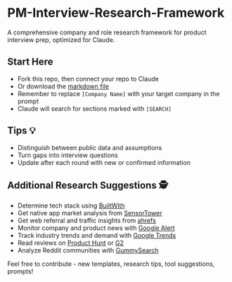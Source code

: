 # PM-Interview-Research-Framework
A comprehensive company and role research framework for product interview prep, optimized for Claude.

## Start Here

- Fork this repo, then connect your repo to Claude
- Or download the [markdown file](https://github.com/adeluise/PM-Interview-Research-Framework/blob/main/PM-Interview-Research-Framework.md)
- Remember to replace `[Company Name]` with your target company in the prompt
- Claude will search for sections marked with `[SEARCH]`

## Tips 💡

- Distinguish between public data and assumptions
- Turn gaps into interview questions
- Update after each round with new or confirmed information

## Additional Research Suggestions 🕵️

- Determine tech stack using [BuiltWith](https://builtwith.com/)
- Get native app market analysis from [SensorTower](https://sensortower.com/)
- Get web referral and traffic insights from [ahrefs](https://ahrefs.com/backlink-checker)
- Monitor company and product news with [Google Alert](https://www.google.com/alerts)
- Track industry trends and demand with [Google Trends](https://trends.google.com/trends/)
- Read reviews on [Product Hunt](https://www.producthunt.com/) or [G2](https://www.g2.com/)
- Analyze Reddit communities with [GummySearch](https://gummysearch.com/)

Feel free to contribute - new templates, research tips, tool suggestions, prompts!
